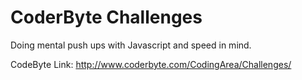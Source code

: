 # CoderByte Challenges #

Doing mental push ups with Javascript and speed in mind.

CodeByte Link: http://www.coderbyte.com/CodingArea/Challenges/
